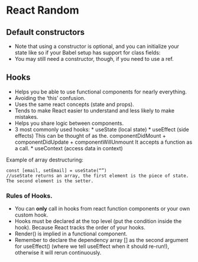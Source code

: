 # React Random
## Default constructors
- Note that using a constructor is optional, and you can initialize your state like so if your Babel setup has support for class fields:
- You may still need a constructor, though, if you need to use a ref. 

## Hooks  
- Helps you be able to use functional components for nearly everything.
- Avoiding the ‘this’ confusion. 
- Uses the same react concepts (state and props).
- Tends to make React easier to understand and less likely to make mistakes. 
- Helps you share logic between components.  
- 3 most commonly used hooks: * useState (local state) * useEffect (side effects) This can be thought of as the. componentDidMount + componentDidUpdate + componentWillUnmount It accepts a function as a call. * useContext (access data in context)

Example of array destructuring: 
```
const [email, setEmail] = useState(“”)
//useState returns an array, the first element is the piece of state. The second element is the setter.
```
### Rules of Hooks. 
- You can **only** call in hooks from react function components or your own custom hook.
- Hooks must be declared at the top level (put the condition inside the hook). Because React tracks the order of your hooks.
- Render() is implied in a functional component.
- Remember to declare the dependency array [] as the second argument for useEffect() (where we tell useEffect when it should re-run!), otherwise it will rerun continuously. 
